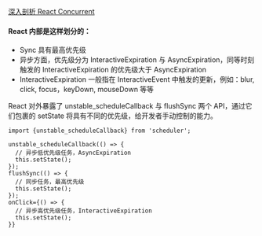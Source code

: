 <a href="https://zhuanlan.zhihu.com/p/60307571">深入剖析 React Concurrent</a>

#### React 内部是这样划分的：

<ul>
  <li>Sync 具有最高优先级</li>
  <li>异步方面，优先级分为 InteractiveExpiration 与 AsyncExpiration，同等时刻触发的 InteractiveExpiration 的优先级大于 AsyncExpiration</li>
  <li>InteractiveExpiration 一般指在 InteractiveEvent 中触发的更新，例如：blur, click, focus，keyDown, mouseDown 等等</li>
</ul>

React 对外暴露了 unstable_scheduleCallback 与 flushSync 两个 API，通过它们包裹的 setState 将具有不同的优先级，给开发者手动控制的能力。

```
import {unstable_scheduleCallback} from 'scheduler';

unstable_scheduleCallback(() => {
  // 异步低优先级任务，AsyncExpiration
  this.setState();
});
flushSync(() => {
  // 同步任务，最高优先级
  this.setState();
});
onClick={() => {
  // 异步高优先级任务，InteractiveExpiration
  this.setState();
}}
```
